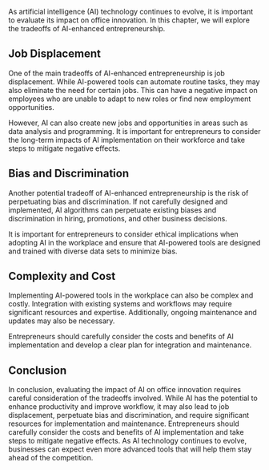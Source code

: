 

As artificial intelligence (AI) technology continues to evolve, it is important to evaluate its impact on office innovation. In this chapter, we will explore the tradeoffs of AI-enhanced entrepreneurship.

Job Displacement
----------------

One of the main tradeoffs of AI-enhanced entrepreneurship is job displacement. While AI-powered tools can automate routine tasks, they may also eliminate the need for certain jobs. This can have a negative impact on employees who are unable to adapt to new roles or find new employment opportunities.

However, AI can also create new jobs and opportunities in areas such as data analysis and programming. It is important for entrepreneurs to consider the long-term impacts of AI implementation on their workforce and take steps to mitigate negative effects.

Bias and Discrimination
-----------------------

Another potential tradeoff of AI-enhanced entrepreneurship is the risk of perpetuating bias and discrimination. If not carefully designed and implemented, AI algorithms can perpetuate existing biases and discrimination in hiring, promotions, and other business decisions.

It is important for entrepreneurs to consider ethical implications when adopting AI in the workplace and ensure that AI-powered tools are designed and trained with diverse data sets to minimize bias.

Complexity and Cost
-------------------

Implementing AI-powered tools in the workplace can also be complex and costly. Integration with existing systems and workflows may require significant resources and expertise. Additionally, ongoing maintenance and updates may also be necessary.

Entrepreneurs should carefully consider the costs and benefits of AI implementation and develop a clear plan for integration and maintenance.

Conclusion
----------

In conclusion, evaluating the impact of AI on office innovation requires careful consideration of the tradeoffs involved. While AI has the potential to enhance productivity and improve workflow, it may also lead to job displacement, perpetuate bias and discrimination, and require significant resources for implementation and maintenance. Entrepreneurs should carefully consider the costs and benefits of AI implementation and take steps to mitigate negative effects. As AI technology continues to evolve, businesses can expect even more advanced tools that will help them stay ahead of the competition.
